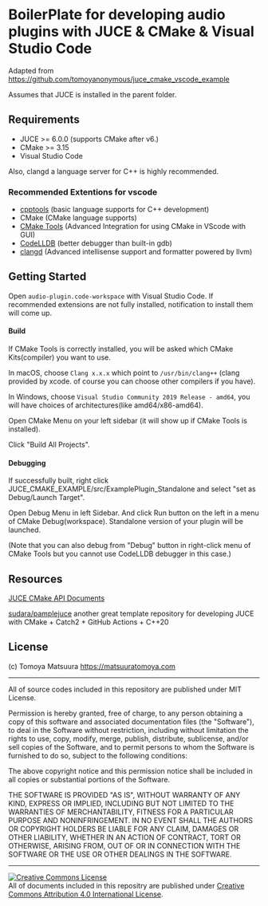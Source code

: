 # BoilerPlate for developing audio plugins with JUCE & CMake & Visual Studio Code

Adapted from https://github.com/tomoyanonymous/juce_cmake_vscode_example

Assumes that JUCE is installed in the parent folder.


## Requirements

- JUCE >= 6.0.0 (supports CMake after v6.)
- CMake >= 3.15
- Visual Studio Code

Also, clangd a language server for C++ is highly recommended.

### Recommended Extentions for vscode

- [cpptools](https://github.com/microsoft/vscode-cpptools) (basic language supports for C++ development)
- CMake (CMake language supports)
- [CMake Tools](https://github.com/microsoft/vscode-cmake-tools) (Advanced Integration for using CMake in VScode with GUI)
- [CodeLLDB](https://marketplace.visualstudio.com/items?itemName=vadimcn.vscode-lldb) (better debugger than built-in gdb)
- [clangd](https://marketplace.visualstudio.com/items?itemName=llvm-vs-code-extensions.vscode-clangd) (Advanced intellisense support and formatter powered by llvm)

## Getting Started

Open `audio-plugin.code-workspace` with Visual Studio Code.
If recommended extensions are not fully installed, notification to install them will come up.


#### Build

If CMake Tools is correctly installed, you will be asked which CMake Kits(compiler) you want to use. 

In macOS, choose `Clang x.x.x` which point to `/usr/bin/clang++` (clang provided by xcode. of course you can choose other compilers if you have).

In Windows, choose `Visual Studio Community 2019 Release - amd64`, you will have choices of architectures(like amd64/x86-amd64).

Open CMake Menu on your left sidebar (it will show up if CMake Tools is installed).

Click "Build All Projects".

#### Debugging

If successfully built, right click JUCE_CMAKE_EXAMPLE/src/ExamplePlugin_Standalone and select "set as Debug/Launch Target".

Open Debug Menu in left Sidebar. And click Run button on the left in a menu of CMake Debug(workspace). Standalone version of your plugin will be launched.

(Note that you can also debug from "Debug" button in right-click menu of CMake Tools but you cannot use CodeLLDB debugger in this case.)






## Resources

[JUCE CMake API Documents](https://github.com/juce-framework/JUCE/blob/master/docs/CMake%20API.md)

[sudara/pamplejuce](https://github.com/sudara/pamplejuce/) another great template repository for developing JUCE with CMake + Catch2 + GitHub Actions + C++20

## License

(c) Tomoya Matsuura https://matsuuratomoya.com

---

All of source codes included in this repository are published under MIT License.

Permission is hereby granted, free of charge, to any person obtaining a copy of this software and associated documentation files (the "Software"), to deal in the Software without restriction, including without limitation the rights to use, copy, modify, merge, publish, distribute, sublicense, and/or sell copies of the Software, and to permit persons to whom the Software is furnished to do so, subject to the following conditions:

The above copyright notice and this permission notice shall be included in all copies or substantial portions of the Software.

THE SOFTWARE IS PROVIDED "AS IS", WITHOUT WARRANTY OF ANY KIND, EXPRESS OR IMPLIED, INCLUDING BUT NOT LIMITED TO THE WARRANTIES OF MERCHANTABILITY, FITNESS FOR A PARTICULAR PURPOSE AND NONINFRINGEMENT. IN NO EVENT SHALL THE AUTHORS OR COPYRIGHT HOLDERS BE LIABLE FOR ANY CLAIM, DAMAGES OR OTHER LIABILITY, WHETHER IN AN ACTION OF CONTRACT, TORT OR OTHERWISE, ARISING FROM, OUT OF OR IN CONNECTION WITH THE SOFTWARE OR THE USE OR OTHER DEALINGS IN THE SOFTWARE.

---

<a rel="license" href="http://creativecommons.org/licenses/by/4.0/"><img alt="Creative Commons License" style="border-width:0" src="https://i.creativecommons.org/l/by/4.0/88x31.png" /></a><br />All of documents included in this repositry are published under <a rel="license" href="http://creativecommons.org/licenses/by/4.0/">Creative Commons Attribution 4.0 International License</a>.
